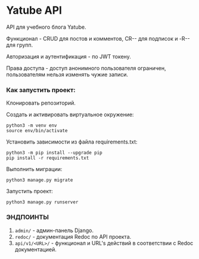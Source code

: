 # Yatube API

API для учебного блога Yatube.

Функционал - CRUD для постов и комментов, CR-- для подписок и -R-- для групп.

Авторизация и аутентификация - по JWT токену.

Права доступа - доступ анонимного пользователя ограничен, пользователям нельзя изменять чужие записи.

### Как запустить проект:

Клонировать репозиторий.

Cоздать и активировать виртуальное окружение:

```
python3 -m venv env
source env/bin/activate
```

Установить зависимости из файла requirements.txt:

```
python3 -m pip install --upgrade pip
pip install -r requirements.txt
```

Выполнить миграции:

```
python3 manage.py migrate
```

Запустить проект:

```
python3 manage.py runserver
```

### ЭНДПОИНТЫ

1. `admin/` - админ-панель Django.
2. `redoc/` - документация Redoc по API проекта.
3. `api/v1/<URL>/` - функционал и URL's действий в соответствии с Redoc документацией.
